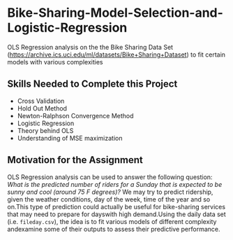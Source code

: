 # Bike-Sharing-Model-Selection-and-Logistic-Regression
OLS Regression analysis on the the Bike Sharing Data Set (https://archive.ics.uci.edu/ml/datasets/Bike+Sharing+Dataset) to fit certain models with various complexities
## Skills Needed to Complete this Project
- Cross Validation
- Hold Out Method
- Newton-Ralphson Convergence Method
- Logistic Regression
- Theory behind OLS
- Understanding of MSE maximization 

## Motivation for the Assignment
OLS Regression analysis can be used to answer the following question:
*What is the predicted number of riders for a Sunday that is expected to be sunny and cool (around 75 F degrees)?*
We may try to predict ridership, given the weather conditions, day of the week, time of the year and so on.This type of prediction could actually be useful for bike-sharing services that may need to prepare for dayswith high demand.Using the daily data set (i.e. `fileday.csv`), the idea is to fit various models of different complexity andexamine some of their outputs to assess their predictive performance.
